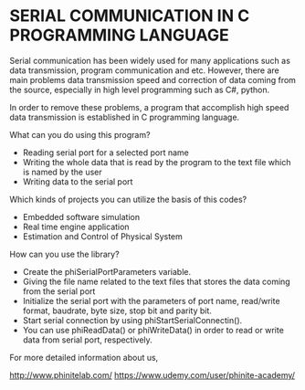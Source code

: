 # SERIAL COMMUNICATION IN C PROGRAMMING LANGUAGE


 Serial communication has been widely used for many applications such as data transmission, program communication and etc. However, there are main problems data transmission speed and correction of data coming from the source, especially in high level programming such as C#, python.
    
In order to remove these problems, a program that accomplish high speed data transmission is established in C programming language.
    
What can you do using this program?
    
* Reading serial port for a selected port name
* Writing the whole data that is read by the program to the text file which is named by the user
* Writing data to the serial port
    
Which kinds of projects you can utilize the basis of this codes?
    
* Embedded software simulation
* Real time engine application
* Estimation and Control of Physical System

How can you use the library?
    
* Create the phiSerialPortParameters variable.
* Giving the file name related to the text files that stores the data coming from the serial port
* Initialize the serial port with the parameters of port name, read/write format, baudrate, byte size, stop bit and parity bit.
* Start serial connection by using phiStartSerialConnectin().
* You can use phiReadData() or phiWriteData() in order to read or write data from serial port, respectively.

For more detailed information about us,

http://www.phinitelab.com/ 
https://www.udemy.com/user/phinite-academy/
